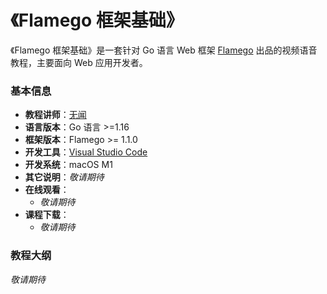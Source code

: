 # 《Flamego 框架基础》

《Flamego 框架基础》是一套针对 Go 语言 Web 框架 [Flamego](https://github.com/flamego/flamego) 出品的视频语音教程，主要面向 Web 应用开发者。

### 基本信息

- **教程讲师**：[无闻](https://github.com/unknwon)
- **语言版本**：Go 语言 >=1.16
- **框架版本**：Flamego >= 1.1.0
- **开发工具**：[Visual Studio Code](https://code.visualstudio.com/)
- **开发系统**：macOS M1
- **其它说明**：_敬请期待_
- **在线观看**：
	- _敬请期待_
- **课程下载**：
	- _敬请期待_

### 教程大纲

_敬请期待_
